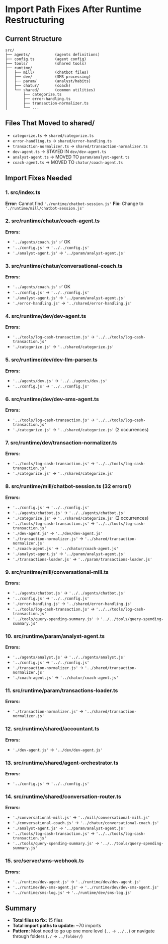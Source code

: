 # Import Path Fixes After Runtime Restructuring

## Current Structure

```
src/
├── agents/           (agents definitions)
├── config.ts         (agent config)
├── tools/            (shared tools)
├── runtime/
│   ├── mill/         (chatbot files)
│   ├── dev/          (SMS processing)
│   ├── param/        (analyst/habits)
│   ├── chatur/       (coach)
│   └── shared/       (common utilities)
│       ├── categorize.ts
│       ├── error-handling.ts
│       ├── transaction-normalizer.ts
│       └── ...
```

## Files That Moved to shared/

- `categorize.ts` → `shared/categorize.ts`
- `error-handling.ts` → `shared/error-handling.ts`
- `transaction-normalizer.ts` → `shared/transaction-normalizer.ts`
- `dev-agent.ts` → STAYED IN `dev/dev-agent.ts`
- `analyst-agent.ts` → MOVED TO `param/analyst-agent.ts`
- `coach-agent.ts` → MOVED TO `chatur/coach-agent.ts`

## Import Fixes Needed

### 1. src/index.ts

**Error:** Cannot find `'./runtime/chatbot-session.js'`
**Fix:** Change to `'./runtime/mill/chatbot-session.js'`

### 2. src/runtime/chatur/coach-agent.ts

**Errors:**

- `'../agents/coach.js'` ✅ OK
- `'../config.js'` → `'../../config.js'`
- `'./analyst-agent.js'` → `'../param/analyst-agent.js'`

### 3. src/runtime/chatur/conversational-coach.ts

**Errors:**

- `'../agents/coach.js'` ✅ OK
- `'../config.js'` → `'../../config.js'`
- `'./analyst-agent.js'` → `'../param/analyst-agent.js'`
- `'./error-handling.js'` → `'../shared/error-handling.js'`

### 4. src/runtime/dev/dev-agent.ts

**Errors:**

- `'../tools/log-cash-transaction.js'` → `'../../tools/log-cash-transaction.js'`
- `'./categorize.js'` → `'../shared/categorize.js'`

### 5. src/runtime/dev/dev-llm-parser.ts

**Errors:**

- `'../agents/dev.js'` → `'../../agents/dev.js'`
- `'../config.js'` → `'../../config.js'`

### 6. src/runtime/dev/dev-sms-agent.ts

**Errors:**

- `'../tools/log-cash-transaction.js'` → `'../../tools/log-cash-transaction.js'`
- `'./categorize.js'` → `'../shared/categorize.js'` (2 occurrences)

### 7. src/runtime/dev/transaction-normalizer.ts

**Errors:**

- `'../tools/log-cash-transaction.js'` → `'../../tools/log-cash-transaction.js'`
- `'./categorize.js'` → `'../shared/categorize.js'`

### 8. src/runtime/mill/chatbot-session.ts (32 errors!)

**Errors:**

- `'../config.js'` → `'../../config.js'`
- `'../agents/chatbot.js'` → `'../../agents/chatbot.js'`
- `'./categorize.js'` → `'../shared/categorize.js'` (2 occurrences)
- `'../tools/log-cash-transaction.js'` → `'../../tools/log-cash-transaction.js'`
- `'./dev-agent.js'` → `'../dev/dev-agent.js'`
- `'./transaction-normalizer.js'` → `'../shared/transaction-normalizer.js'`
- `'./coach-agent.js'` → `'../chatur/coach-agent.js'`
- `'./analyst-agent.js'` → `'../param/analyst-agent.js'`
- `'./transactions-loader.js'` → `'../param/transactions-loader.js'`

### 9. src/runtime/mill/conversational-mill.ts

**Errors:**

- `'../agents/chatbot.js'` → `'../../agents/chatbot.js'`
- `'../config.js'` → `'../../config.js'`
- `'./error-handling.js'` → `'../shared/error-handling.js'`
- `'../tools/log-cash-transaction.js'` → `'../../tools/log-cash-transaction.js'`
- `'../tools/query-spending-summary.js'` → `'../../tools/query-spending-summary.js'`

### 10. src/runtime/param/analyst-agent.ts

**Errors:**

- `'../agents/analyst.js'` → `'../../agents/analyst.js'`
- `'../config.js'` → `'../../config.js'`
- `'./transaction-normalizer.js'` → `'../shared/transaction-normalizer.js'`
- `'./coach-agent.js'` → `'../chatur/coach-agent.js'`

### 11. src/runtime/param/transactions-loader.ts

**Errors:**

- `'./transaction-normalizer.js'` → `'../shared/transaction-normalizer.js'`

### 12. src/runtime/shared/accountant.ts

**Errors:**

- `'./dev-agent.js'` → `'../dev/dev-agent.js'`

### 13. src/runtime/shared/agent-orchestrator.ts

**Errors:**

- `'../config.js'` → `'../../config.js'`

### 14. src/runtime/shared/conversation-router.ts

**Errors:**

- `'./conversational-mill.js'` → `'../mill/conversational-mill.js'`
- `'./conversational-coach.js'` → `'../chatur/conversational-coach.js'`
- `'./analyst-agent.js'` → `'../param/analyst-agent.js'`
- `'../tools/log-cash-transaction.js'` → `'../../tools/log-cash-transaction.js'`
- `'../tools/query-spending-summary.js'` → `'../../tools/query-spending-summary.js'`

### 15. src/server/sms-webhook.ts

**Errors:**

- `'../runtime/dev-agent.js'` → `'../runtime/dev/dev-agent.js'`
- `'../runtime/dev-sms-agent.js'` → `'../runtime/dev/dev-sms-agent.js'`
- `'../runtime/sms-log.js'` → `'../runtime/dev/sms-log.js'`

## Summary

- **Total files to fix:** 15 files
- **Total import paths to update:** ~70 imports
- **Pattern:** Most need to go up one more level (`..` → `../..`) or navigate through folders (`./` → `../folder/`)
